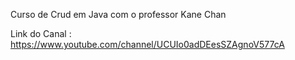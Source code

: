 Curso de Crud em Java com o professor Kane Chan 

Link do Canal : https://www.youtube.com/channel/UCUIo0adDEesSZAgnoV577cA
